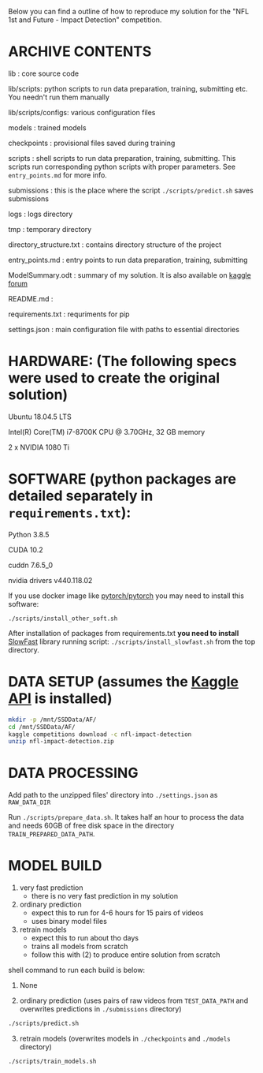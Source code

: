 Below you can find a outline of how to reproduce my solution for the "NFL 1st and Future - Impact Detection" competition.

# ARCHIVE CONTENTS
lib	: core source code

lib/scripts: 	python scripts to run data preparation, training, submitting etc. You needn't run them manually

lib/scripts/configs:	various configuration files

models	: trained models

checkpoints	: provisional files saved during training

scripts	: shell scripts to run data preparation, training, submitting. This scripts run corresponding python scripts with proper parameters. See `entry_points.md` for more info.

submissions	: this is the place where the script `./scripts/predict.sh` saves submissions

logs	: logs directory

tmp	: temporary directory

directory_structure.txt	:	contains directory structure of the project

entry_points.md	: entry points to run data preparation, training, submitting

ModelSummary.odt	: summary of my solution. It is also available on [kaggle forum](https://www.kaggle.com/c/nfl-impact-detection/discussion/209235)

README.md	: 

requirements.txt	: requriments for pip

settings.json	: main configuration file with paths to essential directories

# HARDWARE: (The following specs were used to create the original solution)

Ubuntu 18.04.5 LTS

Intel(R) Core(TM) i7-8700K CPU @ 3.70GHz, 32 GB memory

2 x NVIDIA 1080 Ti


# SOFTWARE (python packages are detailed separately in `requirements.txt`):

Python 3.8.5

CUDA 10.2

cuddn 7.6.5_0

nvidia drivers v440.118.02

If you use docker image like [pytorch/pytorch](https://hub.docker.com/r/pytorch/pytorch/) you may need to install this software:

`./scripts/install_other_soft.sh`

After installation of packages from requirements.txt **you need to install** [SlowFast](https://github.com/facebookresearch/SlowFast) library running script:
`./scripts/install_slowfast.sh` from the top directory.

# DATA SETUP (assumes the [Kaggle API](https://github.com/Kaggle/kaggle-api) is installed)

```bash
mkdir -p /mnt/SSDData/AF/
cd /mnt/SSDData/AF/
kaggle competitions download -c nfl-impact-detection
unzip nfl-impact-detection.zip
```

# DATA PROCESSING
Add path to the unzipped files' directory into `./settings.json` as `RAW_DATA_DIR` 

Run `./scripts/prepare_data.sh`. It takes half an hour to process the data and needs 60GB of free disk space in the directory `TRAIN_PREPARED_DATA_PATH`.

# MODEL BUILD
1. very fast prediction
    - there is no very fast prediction in my solution
2. ordinary prediction
    - expect this to run for 4-6 hours for 15 pairs of videos
    - uses binary model files
3. retrain models
    - expect this to run about tho days
    - trains all models from scratch
    - follow this with (2) to produce entire solution from scratch

shell command to run each build is below:

1. None

2. ordinary prediction (uses pairs of raw videos from `TEST_DATA_PATH` and overwrites predictions in `./submissions` directory) 

```bash
./scripts/predict.sh
```

3. retrain models (overwrites models in `./checkpoints` and `./models` directory) 

```bash
./scripts/train_models.sh
```
